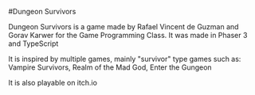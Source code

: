 #Dungeon Survivors

Dungeon Survivors is a game made by Rafael Vincent de Guzman and Gorav Karwer for the Game Programming Class.
It was made in Phaser 3 and TypeScript

It is inspired by multiple games, mainly "survivor" type games such as:
Vampire Survivors,
Realm of the Mad God,
Enter the Gungeon

It is also playable on itch.io
